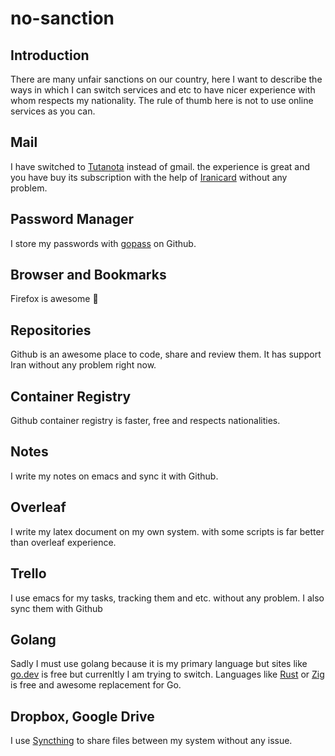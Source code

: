 # no-sanction

## Introduction

There are many unfair sanctions on our country, here I want to describe the ways in which I can switch services and etc to have nicer experience with whom respects my nationality.
The rule of thumb here is not to use online services as you can.

## Mail
I have switched to [Tutanota](https://mail.tutanota.com/) instead of gmail. the experience is great and you have buy its subscription with the help of [Iranicard](https://www.iranicard.ir/) without any problem.

## Password Manager
I store my passwords with [gopass](https://github.com/gopasspw/gopass) on Github.

## Browser and Bookmarks
Firefox is awesome 💃

## Repositories
Github is an awesome place to code, share and review them. It has support Iran without any problem right now.

## Container Registry
Github container registry is faster, free and respects nationalities.

## Notes
I write my notes on emacs and sync it with Github.

## Overleaf
I write my latex document on my own system. with some scripts is far better than overleaf experience.

## Trello
I use emacs for my tasks, tracking them and etc. without any problem. I also sync them with Github

## Golang
Sadly I must use golang because it is my primary language but sites like [go.dev](https://go.dev/) is free but currenltly I am trying to switch.
Languages like [Rust](https://ziglang.org/) or [Zig](https://www.rust-lang.org/) is free and awesome replacement for Go.

## Dropbox, Google Drive
I use [Syncthing](https://github.com/syncthing/syncthing) to share files between my system without any issue.
